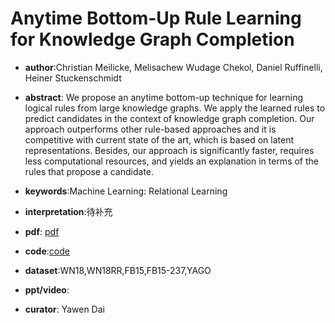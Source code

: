 # Anytime Bottom-Up Rule Learning for Knowledge Graph Completion

- **author**:Christian Meilicke, Melisachew Wudage Chekol, Daniel Ruffinelli, Heiner Stuckenschmidt

- **abstract**: We propose an anytime bottom-up technique for learning logical rules from large knowledge graphs. We apply the learned rules to predict candidates in the context of knowledge graph completion. Our approach outperforms other rule-based approaches and it is competitive with current state of the art, which is based on latent representations. Besides, our approach is significantly faster, requires less computational resources, and yields an explanation in terms of the rules that propose a candidate.

- **keywords**:Machine Learning: Relational Learning

- **interpretation**:待补充

- **pdf**: [pdf](https://www.ijcai.org/Proceedings/2019/0435.pdf)

- **code**:[code](https://github.com/facebookresearch/kbc)

- **dataset**:WN18,WN18RR,FB15,FB15-237,YAGO

- **ppt/video**:

- **curator**: Yawen Dai